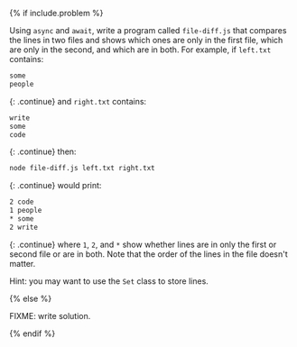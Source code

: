 {% if include.problem %}

Using `async` and `await`,
write a program called `file-diff.js`
that compares the lines in two files
and shows which ones are only in the first file,
which are only in the second,
and which are in both.
For example,
if `left.txt` contains:

```txt
some
people
```

{: .continue}
and `right.txt` contains:

```txt
write
some
code
```

{: .continue}
then:

```sh
node file-diff.js left.txt right.txt
```

{: .continue}
would print:

```txt
2 code
1 people
* some
2 write
```

{: .continue}
where `1`, `2`, and `*` show whether lines are in only the first or second file
or are in both.
Note that the order of the lines in the file doesn't matter.

Hint: you may want to use the `Set` class to store lines.

{% else %}

FIXME: write solution.

{% endif %}
